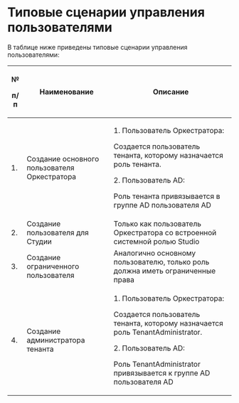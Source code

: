 # Типовые сценарии управления пользователями

В таблице ниже приведены типовые сценарии управления пользователями:

| <p>№</p><p>п/п</p> | Наименование                                 | Описание                                                                                                                                                                                                              |
| ------------------ | -------------------------------------------- | --------------------------------------------------------------------------------------------------------------------------------------------------------------------------------------------------------------------- |
| 1.                 | Создание основного пользователя Оркестратора | <p> 1. Пользователь Оркестратора:</p><p>Создается пользователь тенанта, которому назначается роль тенанта.</p> <p>2. Пользователь AD:</p><p>Роль тенанта привязывается в группе AD пользователя AD</p>                         |
| 2.                 | Создание пользователя для Студии             | Только как пользователь Оркестратора со встроенной системной ролью Studio                                                                                                                                             |
| 3.                 | Создание ограниченного пользователя          | Аналогично основному пользователю, только роль должна иметь ограниченные права                                                                                                                                        |
| 4.                 | Создание администратора тенанта              | <p>1. Пользователь Оркестратора:</p><p>Создается пользователь тенанта, которому назначается роль TenantAdministrator.</p> <p>2. Пользователь AD:</p><p>Роль TenantAdministrator привязывается к группе AD пользователя AD</p> |
